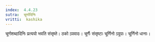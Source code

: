 ```yaml
---
index:  4.4.23
sutra:  चूर्णादिनिः
vritti:  kashika 
---
```


चूर्णशब्दादिनिः प्रत्ययो भवति संसृष्ते। ठको ऽपवादः। चूर्णैः संसृष्टाः चूर्णिनो ऽपूपाः। चूर्णिनो धानाः।

